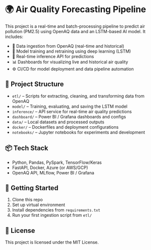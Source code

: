 # 🌍 Air Quality Forecasting Pipeline

This project is a real-time and batch-processing pipeline to predict air pollution (PM2.5) using OpenAQ data and an LSTM-based AI model. It includes:

- 🔄 Data ingestion from OpenAQ (real-time and historical)
- 🧠 Model training and retraining using deep learning (LSTM)
- 🚀 Real-time inference API for predictions
- 📊 Dashboards for visualizing live and historical air quality
- ⚙️ CI/CD for model deployment and data pipeline automation

## 📁 Project Structure

- `etl/` – Scripts for extracting, cleaning, and transforming data from OpenAQ
- `model/` – Training, evaluating, and saving the LSTM model
- `inference/` – API service for real-time air quality predictions
- `dashboard/` – Power BI / Grafana dashboards and configs
- `data/` – Local datasets and processed outputs
- `docker/` – Dockerfiles and deployment configurations
- `notebooks/` – Jupyter notebooks for experiments and development

## 📦 Tech Stack

- Python, Pandas, PySpark, TensorFlow/Keras
- FastAPI, Docker, Azure (or AWS/GCP)
- OpenAQ API, MLflow, Power BI / Grafana

## 🚀 Getting Started

1. Clone this repo
2. Set up virtual environment
3. Install dependencies from `requirements.txt`
4. Run your first ingestion script from `etl/`

## 📜 License

This project is licensed under the MIT License.
